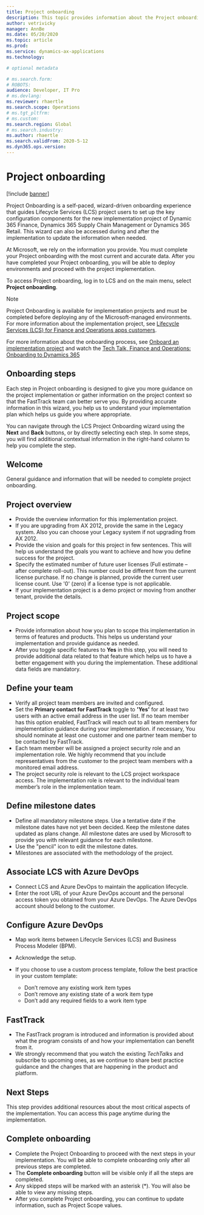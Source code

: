 ```yaml
---
title: Project onboarding
description: This topic provides information about the Project onboarding wizard in Lifecycle Services.
author: vetrivicky
manager: AnnBe
ms.date: 05/20/2020
ms.topic: article
ms.prod: 
ms.service: dynamics-ax-applications
ms.technology: 

# optional metadata

# ms.search.form: 
# ROBOTS: 
audience: Developer, IT Pro
# ms.devlang: 
ms.reviewer: rhaertle
ms.search.scope: Operations
# ms.tgt_pltfrm: 
# ms.custom: 
ms.search.region: Global
# ms.search.industry: 
ms.author: rhaertle
ms.search.validFrom: 2020-5-12 
ms.dyn365.ops.version:  
---
```


# Project onboarding

[!include [banner](../includes/banner.md)]

Project Onboarding is a self-paced, wizard-driven onboarding experience that guides Lifecycle Services (LCS) project users to set up the key configuration components for the new implementation project of Dynamic 365 Finance, Dynamics 365 Supply Chain Management or Dynamics 365 Retail. This wizard can also be accessed during and after the implementation to update the information when needed.

At Microsoft, we rely on the information you provide. You must complete your Project onboarding with the most current and accurate data. After you have completed your Project onboarding, you will be able to deploy environments and proceed with the project implementation.

To access Project onboarding, log in to LCS and on the main menu, select **Project onboarding**.

> [!NOTE]
> Project Onboarding is available for implementation projects and must be completed before deploying any of the Microsoft-managed environments. For more information about the implementation project, see [Lifecycle Services (LCS) for Finance and Operations apps customers](lcs-works-lcs.md#lcs-workspace-for-the-current-versions-of-the-finance-and-operations-apps).

For more information about the onboarding process, see [Onboard an implementation project](https://docs.microsoft.com/dynamics365/fin-ops-core/fin-ops/imp-lifecycle/onboard#lcs-implementation-project-workspace) and watch the [Tech Talk, Finance and Operations: Onboarding to Dynamics 365](https://community.dynamics.com/365/b/techtalks/posts/finance-and-operations-onboarding-to-dynamics-365-1-10-19)

## Onboarding steps

Each step in Project onboarding is designed to give you more guidance on the project implementation or gather information on the project context so that the FastTrack team can better serve you. By providing accurate information in this wizard, you help us to understand your implementation plan which helps us guide you where appropriate.

You can navigate through the LCS Project Onboarding wizard using the **Next** and **Back** buttons, or by directly selecting each step. In some steps, you will find additional contextual information in the right-hand column to help you complete the step.

## Welcome

General guidance and information that will be needed to complete project onboarding.   

## Project overview 

- Provide the overview information for this implementation project.
- If you are upgrading from AX 2012, provide the same in the Legacy system. Also you can choose your Legacy system if not upgrading from AX 2012.
- Provide the vision and goals for this project in few sentences. This will help us understand the goals you want to achieve and how you define success for the project.
- Specify the estimated number of future user licenses (Full estimate – after complete roll-out). This number could be different from the current license purchase. If no change is planned, provide the current user license count. Use '0' (zero) if a license type is not applicable.
- If your implementation project is a demo project or moving from another tenant, provide the details.

## Project scope 

- Provide information about how you plan to scope this implementation in terms of features and products. This helps us understand your implementation and provide guidance as needed.
- After you toggle specific features to **Yes** in this step, you will need to provide additional data related to that feature which helps us to have a better engagement with you during the implementation. These additional data fields are mandatory.   

## Define your team 

- Verify all project team members are invited and configured.
- Set the **Primary contact for FastTrack** toggle to **'Yes'** for at least two users with an active email address in the user list. If no team member has this option enabled, FastTrack will reach out to all team members for implementation guidance during your implementation. if necessary, You should nominate at least one customer and one partner team member to be contacted by FastTrack.
- Each team member will be assigned a project security role and an implementation role. We highly recommend that you include representatives from the customer to the project team members with a monitored email address.
- The project security role is relevant to the LCS project workspace access. The implementation role is relevant to the individual team member’s role in the implementation team.

## Define milestone dates 

- Define all mandatory milestone steps. Use a tentative date if the milestone dates have not yet been decided. Keep the milestone dates updated as plans change. All milestone dates are used by Microsoft to provide you with relevant guidance for each milestone.
- Use the "pencil" icon to edit the milestone dates.
- Milestones are associated with the methodology of the project. 

## Associate LCS with Azure DevOps

- Connect LCS and Azure DevOps to maintain the application lifecycle.
- Enter the root URL of your Azure DevOps account and the personal access token you obtained from your Azure DevOps. The Azure DevOps account should belong to the customer.

## Configure Azure DevOps 

- Map work items between Lifecycle Services (LCS) and Business Process Modeler (BPM).
- Acknowledge the setup.
- If you choose to use a custom process template, follow the best practice in your custom template:

    - Don’t remove any existing work item types
    - Don’t remove any existing state of a work item type
    - Don’t add any required fields to a work item type

## FastTrack 

- The FastTrack program is introduced and information is provided about what the program consists of and how your implementation can benefit from it.
- We strongly recommend that you watch the existing *TechTalks* and subscribe to upcoming ones, as we continue to share best practice guidance and the changes that are happening in the product and platform. 

## Next Steps

This step provides additional resources about the most critical aspects of the implementation. You can access this page anytime during the implementation.

## Complete onboarding

- Complete the Project Onboarding to proceed with the next steps in your implementation. You will be able to complete onboarding only after all previous steps are completed.
- The **Complete onboarding** button will be visible only if all the steps are completed.
- Any skipped steps will be marked with an asterisk (\*). You will also be able to view any missing steps.
- After you complete Project onboarding, you can continue to update information, such as Project Scope values.
